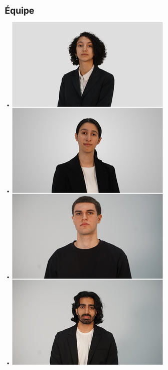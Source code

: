 # Équipe

<!-- Présentation des rôles et responsabilités de chacun des membres de l'équipe -->

* [![Amira, Tounekti]( amira_tounekti/amira.jpg)](amira_tounekti/)
* [![Kristy, Moussally]( kristy_moussally/kristy.jpg)](kristy_moussally/)
* [![Matis, Ghariani]( matis_ghariani/matis.jpg)](matis_ghariani/)
* [![Jad, Saloumi]( jad_saloumi/jad.jpg)](jad_saloumi/)

